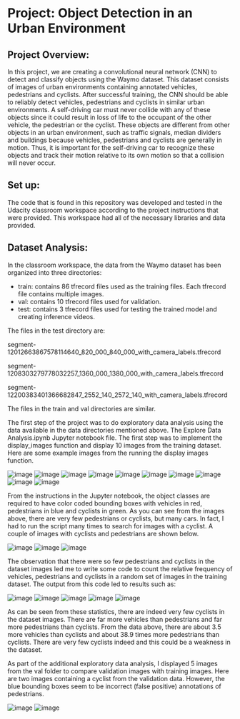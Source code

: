 # Project: Object Detection in an Urban Environment

## Project Overview:
In this project, we are creating a convolutional neural network (CNN) to detect and classify objects using the Waymo dataset. This dataset consists of images of urban environments containing annotated vehicles, pedestrians and cyclists. After successful training, the CNN should be able to reliably detect vehicles, pedestrians and cyclists in similar urban environments. A self-driving car must never collide with any of these objects since it could result in loss of life to the occupant of the other vehicle, the pedestrian or the cyclist. These objects are different from other objects in an urban environment, such as traffic signals, median dividers and buildings because vehicles, pedestrians and cyclists are generally in motion. Thus, it is important for the self-driving car to recognize these objects and track their motion relative to its own motion so that a collision will never occur.

## Set up:
The code that is found in this repository was developed and tested in the Udacity classroom workspace according to the project instructions that were provided. This workspace had all of the necessary libraries and data provided.

## Dataset Analysis:
In the classroom workspace, the data from the Waymo dataset has been organized into three directories:
 - train: contains 86 tfrecord files used as the training files. Each tfrecord file contains multiple images.
 - val: contains 10 tfrecord files used for validation.
 - test: contains 3 tfrecord files used for testing the trained model and creating inference videos.

The files in the test directory are:

segment-12012663867578114640_820_000_840_000_with_camera_labels.tfrecord

segment-1208303279778032257_1360_000_1380_000_with_camera_labels.tfrecord

segment-12200383401366682847_2552_140_2572_140_with_camera_labels.tfrecord

The files in the train and val directories are similar.

The first step of the project was to do exploratory data analysis using the data available in the data directories mentioned above. The Explore Data Analysis.ipynb Jupyter notebook file. The first step was to implement the display_images function and display 10 images from the training dataset. Here are some example images from the running the display images function.

![image](https://user-images.githubusercontent.com/7365421/190018480-6bd0eb9d-d406-4638-a89b-992d0f2c7018.png)
![image](https://user-images.githubusercontent.com/7365421/190018527-b9620917-5d74-4b61-aaea-c089924d0962.png)
![image](https://user-images.githubusercontent.com/7365421/190018561-8f0b9e73-59ff-45ff-9809-0b057aab4093.png)
![image](https://user-images.githubusercontent.com/7365421/190018594-c6f7c53c-df0e-421c-9fe9-c502684dcd67.png)
![image](https://user-images.githubusercontent.com/7365421/190018622-b36d0007-c67d-41c6-9096-1372dc79c6c5.png)
![image](https://user-images.githubusercontent.com/7365421/190018665-53bcb712-8529-4d1d-a364-ed0efea54600.png)
![image](https://user-images.githubusercontent.com/7365421/190018714-aa741d43-7216-46e2-850d-700b21b827b1.png)
![image](https://user-images.githubusercontent.com/7365421/190018729-af91bb46-7298-4e3f-ba0e-20d37474a3ea.png)
![image](https://user-images.githubusercontent.com/7365421/190018764-d1fb5e77-c6f9-4287-a645-886f38f3b5a0.png)
![image](https://user-images.githubusercontent.com/7365421/190018804-cf743ea8-17fe-4357-9063-1f29b0fa5831.png)

From the instructions in the Jupyter notebook, the object classes are required to have color coded bounding boxes with vehicles in red, pedestrians in blue and cyclists in green. As you can see from the images above, there are very few pedestrians or cyclists, but many cars. In fact, I had to run the script many times to search for images with a cyclist. A couple of images with cyclists and pedestrians are shown below. 

![image](https://user-images.githubusercontent.com/7365421/190019659-0b1c525e-6556-496f-88c2-3ca81f52f570.png)
![image](https://user-images.githubusercontent.com/7365421/190019850-d580d65c-75ff-49c9-b7aa-c1b066e919c0.png)
![image](https://user-images.githubusercontent.com/7365421/190019914-39ec6f24-e8d5-4c4e-bca5-55ef9058fa02.png)

The observation that there were so few pedestrians and cyclists in the dataset images led me to write some code to count the relative frequency of vehicles, pedestrians and cyclists in a random set of images in the training dataset. The output from this code led to results such as:

![image](https://user-images.githubusercontent.com/7365421/190020940-b26765b6-7bfd-4837-ad88-46d0e2c9551f.png)
![image](https://user-images.githubusercontent.com/7365421/190021091-d62f3e6d-d3f4-4aec-89dd-75e857773e48.png)
![image](https://user-images.githubusercontent.com/7365421/190021206-372ba1a4-9766-4416-a9de-490607c340cf.png)
![image](https://user-images.githubusercontent.com/7365421/190022702-a8462535-f94e-4e33-bd90-dbd007900639.png)
![image](https://user-images.githubusercontent.com/7365421/190022757-7a3a1994-dca5-4ee9-a2c5-fceba7658b43.png)



As can be seen from these statistics, there are indeed very few cyclists in the dataset images. There are far more vehicles than pedestrians and far more pedestrians than cyclists. From the data above, there are about 3.5 more vehicles than cyclists and about 38.9 times more pedestrians than cyclists. There are very few cyclists indeed and this could be a weakness in the dataset.

As part of the additional exploratory data analysis, I displayed 5 images from the val folder to compare validation images with training images. Here are two images containing a cyclist from the validation data. However, the blue bounding boxes seem to be incorrect (false positive) annotations of pedestrians.

![image](https://user-images.githubusercontent.com/7365421/190022857-5bb81933-cb13-4343-b506-a017dbf9e502.png)
![image](https://user-images.githubusercontent.com/7365421/190022109-4bf94bf3-e489-4610-b9f4-6341763e7206.png)







